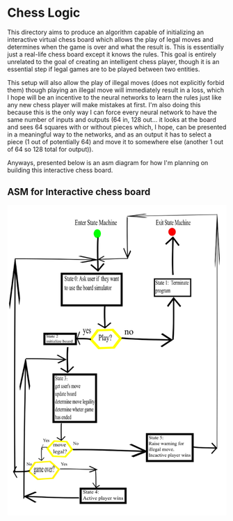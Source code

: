 # Chess Logic
This directory aims to produce an algorithm capable of initializing an interactive virtual chess board which allows the play of legal moves and determines when the game is over and what the result is. This is essentially just a real-life chess board except it knows the rules. This goal is entirely unrelated to the goal of creating an intelligent chess player, though it is an essential step if legal games are to be played between two entities.

This setup will also allow the play of illegal moves (does not explicitly forbid them) though playing an illegal move will immediately result in a loss, which I hope will be an incentive to the neural networks to learn the rules just like any new chess player will make mistakes at first. I'm also doing this because this is the only way I can force every neural network to have the same number of inputs and outputs (64 in, 128 out... it looks at the board and sees 64 squares with or without pieces which, I hope, can be presented in a meaningful way to the networks, and as an output it has to select a piece (1 out of potentially 64) and move it to somewhere else (another 1 out of 64 so 128 total for output)).

Anyways, presented below is an asm diagram for how I'm planning on building this interactive chess board. 

## ASM for Interactive chess board
![](https://github.com/rmfranz13/MLFD/blob/master/chess_logic/interactive_chess_board.png)
